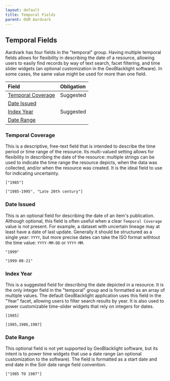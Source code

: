 ```yaml
---
layout: default
title: Temporal Fields
parent: OGM Aardvark
---
```


## Temporal Fields

Aardvark has four fields in the "temporal" group. Having multiple temporal fields allows for flexibility in describing the date of a resource, allowing users to easily find records by way of text search, facet filtering, and time slider widgets (an optional customization in the GeoBlacklight software). In some cases, the same value might be used for more than one field.

| Field                 | Obligation |
|:----------------------|:---------|
| [Temporal Coverage](https://opengeometadata.github.io/docs/aardvarkSchema/temporal-coverage) | Suggested |
| [Date Issued](https://opengeometadata.github.io/docs/aardvarkSchema/date-issued)             |           |
| [Index Year](https://opengeometadata.github.io/docs/aardvarkSchema/index-year)               | Suggested |
| [Date Range](https://opengeometadata.github.io/docs/aardvarkSchema/date-range)               |           |


### Temporal Coverage
This is a descriptive, free-text field that is intended to describe the time period or time range of the resource. Its multi-valued setting allows for flexibility in describing the date of the resource: multiple strings can be used to indicate the time range the resource depicts, when the data was collected, and/or when the resource was created. It is the ideal field to use for indicating uncertainty.

```
["1985"]
```
```
["1985-1995", "Late 20th century"]
```

### Date Issued
This is an optional field for describing the date of an item's publication. Although optional, this field is often useful when a clear `Temporal Coverage` value is not present. For example, a dataset with uncertain lineage may at least have a date of last update. Generally it should be structured as a single year: `YYYY`, but more precise dates can take the ISO format withtout the time value: `YYYY-MM-DD` or `YYYY-MM`.

```
"1999"
```
```
"1999-08-21"
```

### Index Year
This is a suggested field for describing the date depicted in a resource. It is the only integer field in the "temporal" group and is formatted as an array of multiple values. The default GeoBlacklight application uses this field in the "Year" facet, allowing users to filter search results by year. It is also used to power customizable time-slider widgets that rely on integers for dates.

```
[1985]
```
```
[1985,1986,1987]
```

### Date Range

This optional field is not yet supported by GeoBlacklight software, but its intent is to power time widgets that use a date range (an optional customization to the software). The field is formatted as a start date and end date in the Solr date range field convention.

```
["1985 TO 1987"]
```
